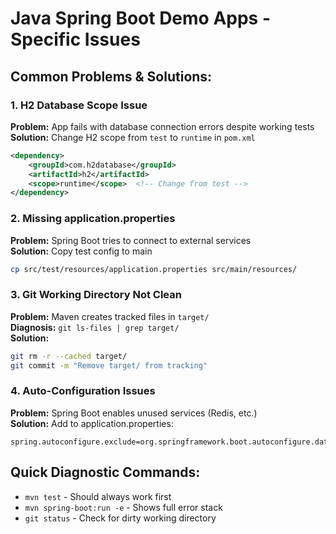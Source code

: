 # Java Spring Boot Demo Apps - Specific Issues

## Common Problems & Solutions:

### 1. H2 Database Scope Issue
**Problem:** App fails with database connection errors despite working tests
**Solution:** Change H2 scope from `test` to `runtime` in `pom.xml`
```xml
<dependency>
    <groupId>com.h2database</groupId>
    <artifactId>h2</artifactId>
    <scope>runtime</scope>  <!-- Change from test -->
</dependency>
```

### 2. Missing application.properties
**Problem:** Spring Boot tries to connect to external services  
**Solution:** Copy test config to main
```bash
cp src/test/resources/application.properties src/main/resources/
```

### 3. Git Working Directory Not Clean
**Problem:** Maven creates tracked files in `target/`  
**Diagnosis:** `git ls-files | grep target/`  
**Solution:** 
```bash
git rm -r --cached target/
git commit -m "Remove target/ from tracking"
```

### 4. Auto-Configuration Issues
**Problem:** Spring Boot enables unused services (Redis, etc.)  
**Solution:** Add to application.properties:
```properties
spring.autoconfigure.exclude=org.springframework.boot.autoconfigure.data.redis.RedisAutoConfiguration
```

## Quick Diagnostic Commands:
- `mvn test` - Should always work first
- `mvn spring-boot:run -e` - Shows full error stack
- `git status` - Check for dirty working directory